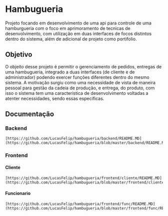 # Hambugueria
Projeto focando em desenvolvimento de uma api para controle de uma  hamburgueria com o foco em aprimoramento de tecnicas de desenvolvimento, com utilização em duas interfaces de focos distintos dentro do sistema, além de adicional de projeto como portifolio.

## Objetivo
O objeito desse projeto é permitir o gerenciamento de pedidos, entregas de uma hambugueria, integrado a duas interfaces (de cliente e de administrador) podendo exercer funções diferentes dentro do mesmo sistema. A motivação surgiu como uma necessidade de vista de maneira pessoal para gestão da cadeia de produção, e entrega, do produto, com isso o sistema tem uma caracteristica de desenvolvimento voltadas a atenter necessidades, sendo essas especificas.


## Documentação 
### Backend
    [https://github.com/LucasFelip/hambugueria/backend/README.MD](https://github.com/LucasFelip/hambugueria/blob/master/backend/README.MD)

### Frontend
#### Cliente
    [https://github.com/LucasFelip/hambugueria/frontend/cliente/README.MD](https://github.com/LucasFelip/hambugueria/blob/master/frontend/cliente/README.MD)
#### Funcionario
    [https://github.com/LucasFelip/hambugueria/frontend/func/README.MD](https://github.com/LucasFelip/hambugueria/blob/master/frontend/func/README.MD)
